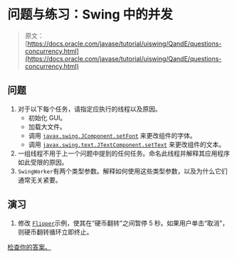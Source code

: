 # 问题与练习：Swing 中的并发

> 原文： [https://docs.oracle.com/javase/tutorial/uiswing/QandE/questions-concurrency.html](https://docs.oracle.com/javase/tutorial/uiswing/QandE/questions-concurrency.html)

## 问题

1.  对于以下每个任务，请指定应执行的线程以及原因。
    *   初始化 GUI。
    *   加载大文件。
    *   调用 [`javax.swing.JComponent.setFont`](https://docs.oracle.com/javase/8/docs/api/javax/swing/JComponent.html#setFont-java.awt.Font-) 来更改组件的字体。
    *   调用 [`javax.swing.text.JTextComponent.setText`](https://docs.oracle.com/javase/8/docs/api/javax/swing/text/JTextComponent.html#setText-java.lang.String-) 来更改组件的文本。
2.  一组线程不用于上一个问题中提到的任何任务。命名此线程并解释其应用程序如此受限的原因。
3.  `SwingWorker`有两个类型参数。解释如何使用这些类型参数，以及为什么它们通常无关紧要。

## 演习

1.  修改 [``Flipper``](../examples/concurrency/FlipperProject/src/concurrency/Flipper.java)示例，使其在“硬币翻转”之间暂停 5 秒。如果用户单击“取消”，则硬币翻转循环立即终止。

[检查你的答案。](answers-concurrency.html)